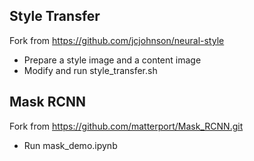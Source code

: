 ## Style Transfer
Fork from https://github.com/jcjohnson/neural-style
- Prepare a style image and a content image
- Modify and run style_transfer.sh

## Mask RCNN
Fork from https://github.com/matterport/Mask_RCNN.git
- Run mask_demo.ipynb
